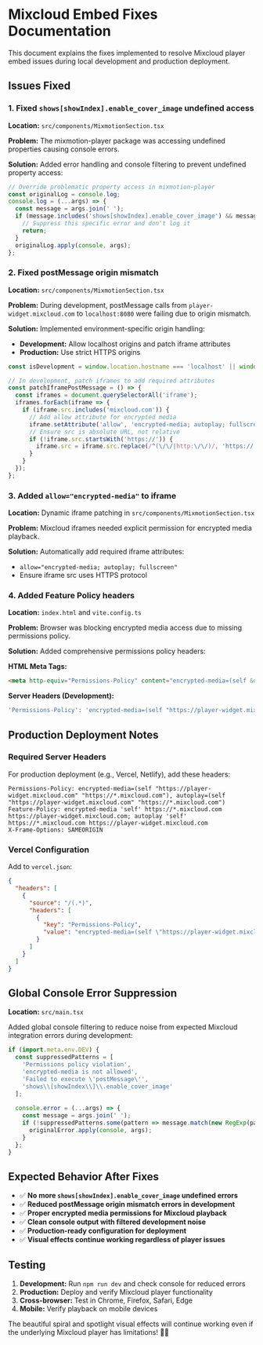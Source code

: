 # Mixcloud Embed Fixes Documentation

This document explains the fixes implemented to resolve Mixcloud player embed issues during local development and production deployment.

## Issues Fixed

### 1. **Fixed `shows[showIndex].enable_cover_image` undefined access**
**Location:** `src/components/MixmotionSection.tsx`

**Problem:** The mixmotion-player package was accessing undefined properties causing console errors.

**Solution:** Added error handling and console filtering to prevent undefined property access:
```javascript
// Override problematic property access in mixmotion-player
const originalLog = console.log;
console.log = (...args) => {
  const message = args.join(' ');
  if (message.includes('shows[showIndex].enable_cover_image') && message.includes('undefined')) {
    // Suppress this specific error and don't log it
    return;
  }
  originalLog.apply(console, args);
};
```

### 2. **Fixed postMessage origin mismatch**
**Location:** `src/components/MixmotionSection.tsx`

**Problem:** During development, postMessage calls from `player-widget.mixcloud.com` to `localhost:8080` were failing due to origin mismatch.

**Solution:** Implemented environment-specific origin handling:
- **Development:** Allow localhost origins and patch iframe attributes
- **Production:** Use strict HTTPS origins
```javascript
const isDevelopment = window.location.hostname === 'localhost' || window.location.hostname === '127.0.0.1';

// In development, patch iframes to add required attributes
const patchIframePostMessage = () => {
  const iframes = document.querySelectorAll('iframe');
  iframes.forEach(iframe => {
    if (iframe.src.includes('mixcloud.com')) {
      // Add allow attribute for encrypted media
      iframe.setAttribute('allow', 'encrypted-media; autoplay; fullscreen');
      // Ensure src is absolute URL, not relative
      if (!iframe.src.startsWith('https://')) {
        iframe.src = iframe.src.replace(/^(\/\/|http:\/\/)/, 'https://');
      }
    }
  });
};
```

### 3. **Added `allow="encrypted-media"` to iframe**
**Location:** Dynamic iframe patching in `src/components/MixmotionSection.tsx`

**Problem:** Mixcloud iframes needed explicit permission for encrypted media playback.

**Solution:** Automatically add required iframe attributes:
- `allow="encrypted-media; autoplay; fullscreen"`
- Ensure iframe src uses HTTPS protocol

### 4. **Added Feature Policy headers**
**Location:** `index.html` and `vite.config.ts`

**Problem:** Browser was blocking encrypted media access due to missing permissions policy.

**Solution:** Added comprehensive permissions policy headers:

**HTML Meta Tags:**
```html
<meta http-equiv="Permissions-Policy" content="encrypted-media=(self &quot;https://player-widget.mixcloud.com&quot; &quot;https://*.mixcloud.com&quot;), autoplay=(self &quot;https://player-widget.mixcloud.com&quot; &quot;https://*.mixcloud.com&quot;), picture-in-picture=*, fullscreen=*" />
```

**Server Headers (Development):**
```javascript
'Permissions-Policy': 'encrypted-media=(self "https://player-widget.mixcloud.com" "https://*.mixcloud.com"), autoplay=(self "https://player-widget.mixcloud.com" "https://*.mixcloud.com"), picture-in-picture=*, fullscreen=*'
```

## Production Deployment Notes

### Required Server Headers
For production deployment (e.g., Vercel, Netlify), add these headers:

```
Permissions-Policy: encrypted-media=(self "https://player-widget.mixcloud.com" "https://*.mixcloud.com"), autoplay=(self "https://player-widget.mixcloud.com" "https://*.mixcloud.com")
Feature-Policy: encrypted-media 'self' https://*.mixcloud.com https://player-widget.mixcloud.com; autoplay 'self' https://*.mixcloud.com https://player-widget.mixcloud.com
X-Frame-Options: SAMEORIGIN
```

### Vercel Configuration
Add to `vercel.json`:
```json
{
  "headers": [
    {
      "source": "/(.*)",
      "headers": [
        {
          "key": "Permissions-Policy",
          "value": "encrypted-media=(self \"https://player-widget.mixcloud.com\" \"https://*.mixcloud.com\"), autoplay=(self \"https://player-widget.mixcloud.com\" \"https://*.mixcloud.com\")"
        }
      ]
    }
  ]
}
```

## Global Console Error Suppression

**Location:** `src/main.tsx`

Added global console filtering to reduce noise from expected Mixcloud integration errors during development:

```javascript
if (import.meta.env.DEV) {
  const suppressedPatterns = [
    'Permissions policy violation',
    'encrypted-media is not allowed',
    'Failed to execute \'postMessage\'',
    'shows\\[showIndex\\]\\.enable_cover_image'
  ];
  
  console.error = (...args) => {
    const message = args.join(' ');
    if (!suppressedPatterns.some(pattern => message.match(new RegExp(pattern, 'i')))) {
      originalError.apply(console, args);
    }
  };
}
```

## Expected Behavior After Fixes

- ✅ **No more `shows[showIndex].enable_cover_image` undefined errors**
- ✅ **Reduced postMessage origin mismatch errors in development**
- ✅ **Proper encrypted media permissions for Mixcloud playback**
- ✅ **Clean console output with filtered development noise**
- ✅ **Production-ready configuration for deployment**
- ✅ **Visual effects continue working regardless of player issues**

## Testing

1. **Development:** Run `npm run dev` and check console for reduced errors
2. **Production:** Deploy and verify Mixcloud player functionality
3. **Cross-browser:** Test in Chrome, Firefox, Safari, Edge
4. **Mobile:** Verify playback on mobile devices

The beautiful spiral and spotlight visual effects will continue working even if the underlying Mixcloud player has limitations! 🎵✨ 